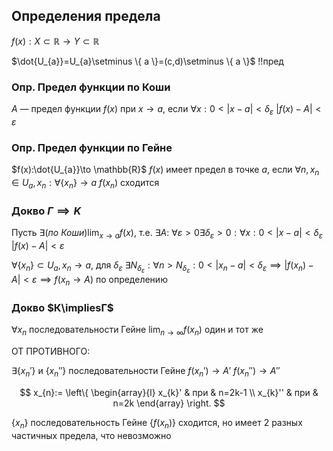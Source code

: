 ## Определения предела

$f(x):X\subset \mathbb{R} \to Y \subset \mathbb{R}$

$\dot{U_{a}}=U_{a}\setminus \{ a \}=(c,d)\setminus \{ a \}$
!!пред

### Опр. Предел функции по Коши

$A$ — предел функции $f(x)$ при $x\to a$, если
$\forall x:0<|x-a|<\delta_{\varepsilon}$
$|f(x)-A|<\varepsilon$

### Опр. Предел функции по Гейне

$f(x):\dot{U_{a}}\to \mathbb{R}$ 
$f(x)$ имеет предел в точке $a$, если 
$\forall n, x_{n}\in U_{a},x_{n}:\forall \{ x_{n} \}\to a$    $f(x_{n})$ сходится

### Докво $Г\implies K$

Пусть $\exists(по\ Коши)\lim_{ x \to a }f(x)$, т.е. $\exists A:$
$\forall\varepsilon>0\exists\delta_{\varepsilon}>0:\forall x:0<|x-a|<\delta_{\varepsilon}$
$|f(x)-A|<\varepsilon$

$\forall \{ x_{n} \}\subset U_{a},x_{n}\to a,$ для $\delta_{\varepsilon}$
$\exists N_{\delta_{\varepsilon}}:\forall n>N_{\delta_{\varepsilon}}:0<|x_{n}-a|<\delta_{\varepsilon}\implies |f(x_{n})-A|<\varepsilon\implies f(x_{n}\to A)$ по определению

### Докво $К\impliesГ$

$\forall x_{n}$ последовательности Гейне 
$\lim_{ n \to \infty }f(x_{n})$ один и тот же

ОТ ПРОТИВНОГО:

$\exists \{ x_{n}' \}$ и $\{ x_{n}'' \}$ последовательности Гейне
$f(x_{n}')\to A'$
$f(x_{n}'')\to A''$

$$
x_{n}:=
\left\{
\begin{array}{l}
x_{k}' & при & n=2k-1 \\
x_{k}'' & при  & n=2k
\end{array}
\right.
$$

$\{ x_{n} \}$ последовательность Гейне
$\{ f(x_{n}) \}$ сходится, но имеет 2 разных частичных предела, что невозможно